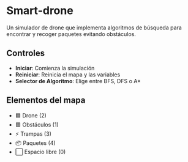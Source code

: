 # Smart-drone

Un simulador de drone que implementa algoritmos de búsqueda para encontrar y recoger paquetes evitando obstáculos.

## Controles

- **Iniciar**: Comienza la simulación
- **Reiniciar**: Reinicia el mapa y las variables
- **Selector de Algoritmo**: Elige entre BFS, DFS o A*

## Elementos del mapa

- 🟦 Drone (2)
- 🟥 Obstáculos (1)
- ⚡ Trampas (3)
- 📦 Paquetes (4)
- ⬜ Espacio libre (0)